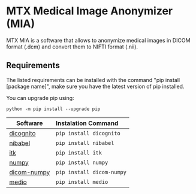 # MTX Medical Image Anonymizer (MIA)

MTX MIA is a software that allows to anonymize medical images in DICOM format (.dcm) and convert them to NIFTI format (.nii).

## Requirements

The listed requirements can be installed with the command "pip install [package name]", make sure you have the latest version of pip installed.

You can upgrade pip using:

```python -m pip install --upgrade pip```

| Software | Instalation Command |
| --- | :-- |
|[dicognito](https://pypi.org/project/dicognito/)|```pip install dicognito```|
|[nibabel](https://pypi.org/project/nibabel/)|```pip install nibabel```|
|[itk](https://pypi.org/project/itk/)|```pip install itk```|
|[numpy](https://pypi.org/project/numpy/)|```pip install numpy```|
|[dicom-numpy](https://pypi.org/project/dicom-numpy/)|```pip install dicom-numpy```|
|[medio](https://pypi.org/project/medio/)|```pip install medio```|
